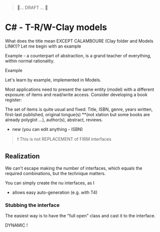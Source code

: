 > 🚧... DRAFT ... 🚧

# C# - T-R/W-Clay models

What does the title mean EXCEPT CALAMBOURE (Clay folder and Models LINK!)? Let me begin with an example


Example - a counterpart of abstraction, is a grand teacher of everything, within normal rationality.


Example 

Let's learn by example, implemented in Models.


Most applications need to present the same entity (model) with a different exposure: of items and read/write access. Consider developing a book register:

The set of items is quite usual and fixed: Title, ISBN, genre, years written, first-last published, original tongue(s) **(not xlation but some books are already polyglot ...), author(s), abstract, reviews.

* new (you can edit anything - ISBN)


> :exclamation: This is not REPLACEMENT of FIRM interfaces

## Realization

We can't escape making the number of interfaces, which equals the required combinations, but the technique matters.

You can simply create the nu interfaces, as I  

+ allows easy auto-generation (e.g. with T4)

### Stubbing the interface

The easiest way is to have the "full open" class and cast it to the interface.

DYNAMIC !
